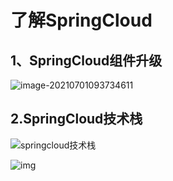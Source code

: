 # 了解SpringCloud

## 1、SpringCloud组件升级

![image-20210701093734611](https://gitee.com/jiao_qianjin/zhishiku/raw/master/img/20210701093742.png)

## 2.SpringCloud技术栈

![springcloud技术栈](https://gitee.com/jiao_qianjin/zhishiku/raw/master/img/20210706101049.png)

![img](https://gitee.com/jiao_qianjin/zhishiku/raw/master/img/20210706101130.png)